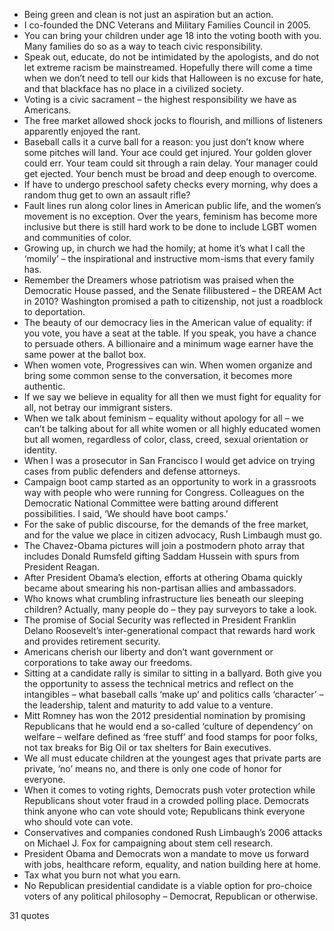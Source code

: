  - Being green and clean is not just an aspiration but an action.
 - I co-founded the DNC Veterans and Military Families Council in 2005.
 - You can bring your children under age 18 into the voting booth with you. Many families do so as a way to teach civic responsibility.
 - Speak out, educate, do not be intimidated by the apologists, and do not let extreme racism be mainstreamed. Hopefully there will come a time when we don’t need to tell our kids that Halloween is no excuse for hate, and that blackface has no place in a civilized society.
 - Voting is a civic sacrament – the highest responsibility we have as Americans.
 - The free market allowed shock jocks to flourish, and millions of listeners apparently enjoyed the rant.
 - Baseball calls it a curve ball for a reason: you just don’t know where some pitches will land. Your ace could get injured. Your golden glover could err. Your team could sit through a rain delay. Your manager could get ejected. Your bench must be broad and deep enough to overcome.
 - If have to undergo preschool safety checks every morning, why does a random thug get to own an assault rifle?
 - Fault lines run along color lines in American public life, and the women’s movement is no exception. Over the years, feminism has become more inclusive but there is still hard work to be done to include LGBT women and communities of color.
 - Growing up, in church we had the homily; at home it’s what I call the ‘momily’ – the inspirational and instructive mom-isms that every family has.
 - Remember the Dreamers whose patriotism was praised when the Democratic House passed, and the Senate filibustered – the DREAM Act in 2010? Washington promised a path to citizenship, not just a roadblock to deportation.
 - The beauty of our democracy lies in the American value of equality: if you vote, you have a seat at the table. If you speak, you have a chance to persuade others. A billionaire and a minimum wage earner have the same power at the ballot box.
 - When women vote, Progressives can win. When women organize and bring some common sense to the conversation, it becomes more authentic.
 - If we say we believe in equality for all then we must fight for equality for all, not betray our immigrant sisters.
 - When we talk about feminism – equality without apology for all – we can’t be talking about for all white women or all highly educated women but all women, regardless of color, class, creed, sexual orientation or identity.
 - When I was a prosecutor in San Francisco I would get advice on trying cases from public defenders and defense attorneys.
 - Campaign boot camp started as an opportunity to work in a grassroots way with people who were running for Congress. Colleagues on the Democratic National Committee were batting around different possibilities. I said, ‘We should have boot camps.’
 - For the sake of public discourse, for the demands of the free market, and for the value we place in citizen advocacy, Rush Limbaugh must go.
 - The Chavez-Obama pictures will join a postmodern photo array that includes Donald Rumsfeld gifting Saddam Hussein with spurs from President Reagan.
 - After President Obama’s election, efforts at othering Obama quickly became about smearing his non-partisan allies and ambassadors.
 - Who knows what crumbling infrastructure lies beneath our sleeping children? Actually, many people do – they pay surveyors to take a look.
 - The promise of Social Security was reflected in President Franklin Delano Roosevelt’s inter-generational compact that rewards hard work and provides retirement security.
 - Americans cherish our liberty and don’t want government or corporations to take away our freedoms.
 - Sitting at a candidate rally is similar to sitting in a ballyard. Both give you the opportunity to assess the technical metrics and reflect on the intangibles – what baseball calls ‘make up’ and politics calls ‘character’ – the leadership, talent and maturity to add value to a venture.
 - Mitt Romney has won the 2012 presidential nomination by promising Republicans that he would end a so-called ‘culture of dependency’ on welfare – welfare defined as ‘free stuff’ and food stamps for poor folks, not tax breaks for Big Oil or tax shelters for Bain executives.
 - We all must educate children at the youngest ages that private parts are private, ‘no’ means no, and there is only one code of honor for everyone.
 - When it comes to voting rights, Democrats push voter protection while Republicans shout voter fraud in a crowded polling place. Democrats think anyone who can vote should vote; Republicans think everyone who should vote can vote.
 - Conservatives and companies condoned Rush Limbaugh’s 2006 attacks on Michael J. Fox for campaigning about stem cell research.
 - President Obama and Democrats won a mandate to move us forward with jobs, healthcare reform, equality, and nation building here at home.
 - Tax what you burn not what you earn.
 - No Republican presidential candidate is a viable option for pro-choice voters of any political philosophy – Democrat, Republican or otherwise.

31 quotes